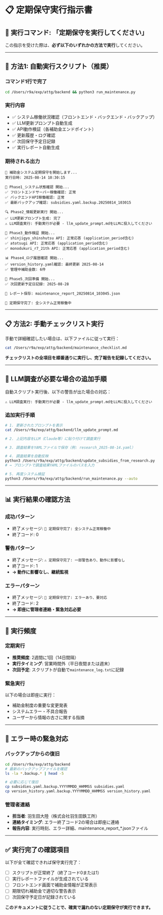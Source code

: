 # 📋 定期保守実行指示書

## 🎯 実行コマンド: 「定期保守を実行してください」

この指示を受けた際は、**必ず以下のいずれかの方法で実行**してください。

---

## 🚀 方法1: 自動実行スクリプト（推奨）

### コマンド1行で完了
```bash
cd /Users/r9a/exp/attg/backend && python3 run_maintenance.py
```

### 実行内容
- ✅ システム稼働状況確認（フロントエンド・バックエンド・バックアップ）
- ✅ LLM更新プロンプト自動生成
- ✅ API動作検証（各補助金エンドポイント）
- ✅ 更新履歴・ログ確認
- ✅ 次回保守予定日記録
- ✅ 実行レポート自動生成

### 期待される出力
```
🚀 補助金システム定期保守を開始します...
実行日時: 2025-08-14 10:30:15

🔄 Phase1_システム状態確認 開始...
✅ フロントエンドサーバー稼働確認: 正常
✅ バックエンドAPI稼働確認: 正常
✅ 最新バックアップ確認: subsidies.yaml.backup.20250814_103015

🔍 Phase2_情報更新実行 開始...
✅ LLM更新プロンプト生成: 完了
⚠️ LLM調査実行: 手動実行が必要 - llm_update_prompt.mdをLLMに投入してください

🎯 Phase3_動作検証 開始...
✅ shinjigyo_shinshutsu API: 正常応答 (application_period含む)
✅ atotsugi API: 正常応答 (application_period含む)
✅ monodukuri_r7_21th API: 正常応答 (application_period含む)

📊 Phase4_ログ履歴確認 開始...
✅ version_history.yaml確認: 最終更新 2025-08-14
✅ 管理中補助金数: 6件

🔧 Phase5_次回準備 開始...
✅ 次回更新予定日記録: 2025-08-28

📄 レポート保存: maintenance_report_20250814_103045.json

🎉 定期保守完了: 全システム正常稼働中
```

---

## 📋 方法2: 手動チェックリスト実行

手動で詳細確認したい場合は、以下ファイルに従って実行：

```bash
cat /Users/r9a/exp/attg/backend/maintenance_checklist.md
```

**チェックリストの全項目を順番通りに実行し、完了報告を記録してください。**

---

## 🔄 LLM調査が必要な場合の追加手順

自動スクリプト実行後、以下の警告が出た場合の対応：

```
⚠️ LLM調査実行: 手動実行が必要 - llm_update_prompt.mdをLLMに投入してください
```

### 追加実行手順
```bash
# 1. 更新されたプロンプトを表示
cat /Users/r9a/exp/attg/backend/llm_update_prompt.md

# 2. 上記内容をLLM（Claude等）に貼り付けて調査実行

# 3. 調査結果をYAMLファイルで保存（例: research_2025-08-14.yaml）

# 4. 調査結果を自動反映
python3 /Users/r9a/exp/attg/backend/update_subsidies_from_research.py
# → プロンプトで調査結果YAMLファイルのパスを入力

# 5. 再度システム検証
python3 /Users/r9a/exp/attg/backend/run_maintenance.py --auto
```

---

## 📊 実行結果の確認方法

### 成功パターン
- 終了メッセージ: `🎉 定期保守完了: 全システム正常稼働中`
- 終了コード: 0

### 警告パターン  
- 終了メッセージ: `⚠️ 定期保守完了: 一部警告あり、動作に影響なし`
- 終了コード: 1
- **→ 動作に影響なし、継続監視**

### エラーパターン
- 終了メッセージ: `🚨 定期保守完了: エラーあり、要対応` 
- 終了コード: 2
- **→ 即座に管理者連絡・緊急対応必要**

---

## 📝 実行頻度

### 定期実行
- **推奨頻度**: 2週間に1回（14日間隔）
- **実行タイミング**: 営業時間外（平日夜間または週末）
- **次回予定**: スクリプトが自動で`maintenance_log.txt`に記録

### 緊急実行
以下の場合は即座に実行：
- 補助金制度の重要な変更発表
- システムエラー・不具合報告
- ユーザーから情報の古さに関する指摘

---

## 🚨 エラー時の緊急対応

### バックアップからの復旧
```bash
cd /Users/r9a/exp/attg/backend
# 最新のバックアップファイルを確認
ls -la *.backup.* | head -5

# 必要に応じて復旧
cp subsidies.yaml.backup.YYYYMMDD_HHMMSS subsidies.yaml
cp version_history.yaml.backup.YYYYMMDD_HHMMSS version_history.yaml
```

### 管理者連絡
- **担当者**: 羽生田大陸（株式会社羽生田鉄工所）
- **連絡タイミング**: エラー終了コード2の場合は即座に連絡
- **報告内容**: 実行時刻、エラー詳細、maintenance_report_*.jsonファイル

---

## ✅ 実行完了の確認項目

以下が全て確認できれば保守実行完了：

- [ ] スクリプトが正常終了（終了コード0または1）
- [ ] 実行レポートファイルが生成されている
- [ ] フロントエンド画面で補助金情報が正常表示
- [ ] 期限切れ補助金で適切な警告表示
- [ ] 次回保守予定日が記録されている

**このドキュメントに従うことで、確実で漏れのない定期保守が実行できます。**